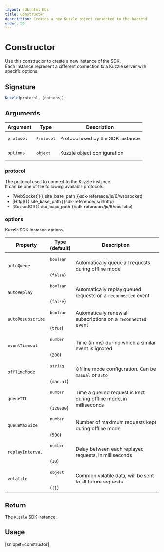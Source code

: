 ```yaml
---
layout: sdk.html.hbs
title: Constructor
description: Creates a new Kuzzle object connected to the backend
order: 50
---
```


# Constructor

Use this constructor to create a new instance of the SDK.  
Each instance represent a different connection to a Kuzzle server with specific options.

## Signature

```javascript
Kuzzle(protocol, [options]);
```

## Arguments

| Argument   | Type               | Description                           |
| ---------- | ------------------ | ------------------------------------- |
| `protocol` | <pre>Protocol</pre> | Protocol used by the SDK instance |
| `options`  | <pre>object</pre> | Kuzzle object configuration       |

### protocol

The protocol used to connect to the Kuzzle instance.  
It can be one of the following available protocols:
  - [WebSocket]({{ site_base_path }}sdk-reference/js/6/websocket)
  - [Http]({{ site_base_path }}sdk-reference/js/6/http)
  - [SocketIO]({{ site_base_path }}sdk-reference/js/6/socketio)

### options

Kuzzle SDK instance options.

| Property              | Type<br/>(default)  | Description   |
| -------------- | --------- | ------------- |
| `autoQueue`         | <pre>boolean</pre><br/>(`false`) | Automatically queue all requests during offline mode               | 
| `autoReplay`        | <pre>boolean</pre><br/>(`false`) | Automatically replay queued requests on a `reconnected` event      | 
| `autoResubscribe`   | <pre>boolean</pre><br/>(`true`) | Automatically renew all subscriptions on a `reconnected` event     |  
| `eventTimeout`      | <pre>number</pre><br/>(`200`) | Time (in ms) during which a similar event is ignored               |    
| `offlineMode`       | <pre>string</pre><br/>(`manual`) | Offline mode configuration. Can be `manual` or `auto`            |
| `queueTTL`          | <pre>number</pre><br/>(`120000`) | Time a queued request is kept during offline mode, in milliseconds |
| `queueMaxSize`      | <pre>number</pre><br/>(`500`) | Number of maximum requests kept during offline mode                |   
| `replayInterval`    | <pre>number</pre><br/>(`10`) | Delay between each replayed requests, in milliseconds              |     
| `volatile`          | <pre>object</pre><br/>(`{}`) | Common volatile data, will be sent to all future requests          |     

## Return

The `Kuzzle` SDK instance.

## Usage

[snippet=constructor]
